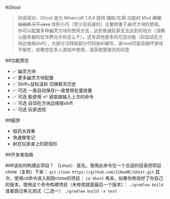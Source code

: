 #*Ghost*
>你说得对，Ghost 是为 Minecraft 1.8.9 提供 辅助/实用 功能的 Mod ~~顺便给我练习下Java~~ 体积小巧（至少目前是的）主要侧重于*幽灵方块*的使用，你可以配置多种幽灵方块的使用方法，达到普通玩家无法达到的地方（请确认服务器的反作弊允许你这么干）。还有其他更多的可选功能（如自动在方块边缘按shift），大部分注释和部分代码由AI编写，该mod可能会破坏游戏平衡性，如果您在多人游戏中使用，请获取管理员的同意

##功能预览

- ✅ 幽灵方块  
- ✅ 更多幽灵方块配置  
- ✅ Shift+鼠标滚轮 切换聊天历史  
- ✅ 可选 一直自动保存/一直使用批量放置
- ✅ 可选 能使用 ↩ 键直接输入上次的命令
- ✅ 可选 自动在方块边缘按shift  
- ✅ 可选 玩家透视  

##画饼

- 假药水效果
- 快速做笔记
- 射在玩家身上的箭隐形

##开发者指南

###该如何构建此项目？
（Linux）
首先，使用此命令在一个合适的目录把项目clone（复制）下来：
`git clone https://github.com/ZiHaoMC/Ghost.git`
其次，使用cd命令进入刚刚clone的项目：
`cd Ghost`
再来，如果你修改好了你自己的版本，使用这个命令构建项目（未修改就是最后一个版本）：
`./gradlew build`
或者跳过单元测试（二选一）
`./gradlew build -x test`


